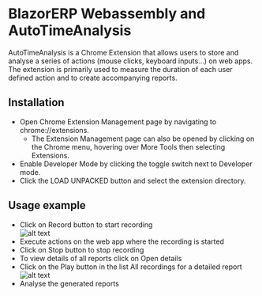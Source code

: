 # BlazorERP Webassembly and AutoTimeAnalysis
AutoTimeAnalysis is a Chrome Extension that allows users to store and analyse a series of actions (mouse clicks, keyboard inputs...) on web apps. The extension is primarily used to measure the duration of each user defined action and to create accompanying reports.

## Installation
* Open Chrome Extension Management page by navigating to chrome://extensions.
  * The Extension Management page can also be opened by clicking on the Chrome menu, hovering over More Tools then selecting Extensions.
* Enable Developer Mode by clicking the toggle switch next to Developer mode.
* Click the LOAD UNPACKED button and select the extension directory.

## Usage example
* Click on Record button to start recording  
![alt text](https://github.com/eahmetovic2/BlazorErp/blob/master/AutoTimeAnalysis/usage/RecordBtn.jpg)
* Execute actions on the web app where the recording is started
* Click on Stop button to stop recording  
* To view details of all reports click on Open details
* Click on the Play button in the list All recordings for a detailed report
![alt text](https://github.com/eahmetovic2/BlazorErp/blob/master/AutoTimeAnalysis/usage/ReportExample.jpg)
* Analyse the generated reports
